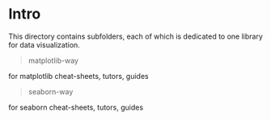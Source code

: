 # Intro

This directory contains subfolders, each of which is dedicated to one library for data visualization.

> matplotlib-way

for matplotlib cheat-sheets, tutors, guides

> seaborn-way

for seaborn cheat-sheets, tutors, guides

